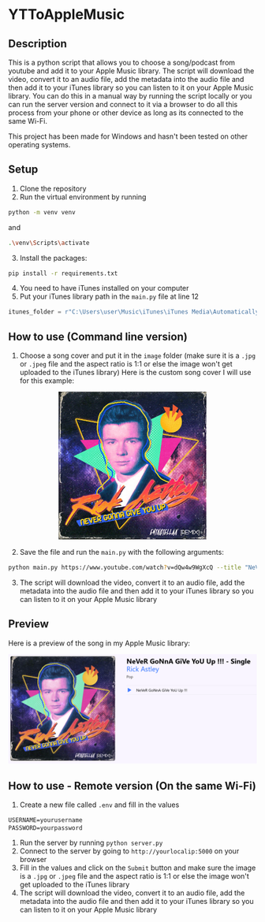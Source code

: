 # YTToAppleMusic

## Description

This is a python script that allows you to choose a song/podcast from youtube and add it to your Apple Music library. The script will download the video, convert it to an audio file, add the metadata into the audio file and then add it to your iTunes library so you can listen to it on your Apple Music library. You can do this in a manual way by running the script locally or you can run the server version and connect to it via a browser to do all this process from your phone or other device as long as its connected to the same Wi-Fi.

This project has been made for Windows and hasn't been tested on other operating systems.

## Setup
1. Clone the repository
2. Run the virtual environment by running 
```bash   
python -m venv venv
```
and 
```bash
.\venv\Scripts\activate
```
3. Install the packages: 
```bash
pip install -r requirements.txt
```
4. You need to have iTunes installed on your computer
5. Put your iTunes library path in the `main.py` file at line 12
```python
itunes_folder = r"C:\Users\user\Music\iTunes\iTunes Media\Automatically Add to iTunes"
```

## How to use (Command line version)

1. Choose a song cover and put it in the `image` folder (make sure it is a `.jpg` or `.jpeg` file and the aspect ratio is 1:1 or else the image won't get uploaded to the iTunes library) Here is the custom song cover I will use for this example:
<p align="center">
  <img src="misc/example.jpg" alt="Main Image" width="300">
</p>
   
2. Save the file and run the `main.py` with the following arguments:
```bash
python main.py https://www.youtube.com/watch?v=dQw4w9WgXcQ --title "NeVeR GoNnA GiVe YoU Up !!!" --artist "Rick Astley" --genre "Pop"
```

3. The script will download the video, convert it to an audio file, add the metadata into the audio file and then add it to your iTunes library so you can listen to it on your Apple Music library

## Preview 

Here is a preview of the song in my Apple Music library:
<p align="center">
  <img src="misc/preview.jpg" alt="Main Image" width="700">
</p>

## How to use - Remote version (On the same Wi-Fi)

1. Create a new file called `.env` and fill in the values
```env
USERNAME=yourusername
PASSWORD=yourpassword
```
1. Run the server by running `python server.py`
2. Connect to the server by going to `http://yourlocalip:5000` on your browser
3. Fill in the values and click on the `Submit` button and make sure the image is a `.jpg` or `.jpeg` file and the aspect ratio is 1:1 or else the image won't get uploaded to the iTunes library
4. The script will download the video, convert it to an audio file, add the metadata into the audio file and then add it to your iTunes library so you can listen to it on your Apple Music library